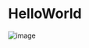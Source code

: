 # HelloWorld

![image]([http://url/to/img.png](https://raw.githubusercontent.com/NattePappelo/HelloWorld/refs/heads/main/image.png))

